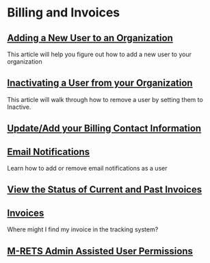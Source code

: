 # Billing and Invoices

## [Adding a New User to an Organization](https://mrets.github.io/Help/billing_adding_new_user)
This article will help you figure out how to add a new user to your organization

## [Inactivating a User from your Organization](https://mrets.github.io/Help/billing_removing_user)
This article will walk through how to remove a user by setting them to Inactive.

## [Update/Add your Billing Contact Information](https://mrets.github.io/Help/billing_add_update_billing_info)

## [Email Notifications](https://mrets.github.io/Help/billing_email_notifications)
Learn how to add or remove email notifications as a user

## [View the Status of Current and Past Invoices](https://mrets.github.io/Help/billing_viewing_invoices)

## [Invoices](https://mrets.github.io/Help/invoices)
Where might I find my invoice in the tracking system?

## [M-RETS Admin Assisted User Permissions](https://mrets.github.io/Help/billing_adding_users_admin_assisted) 
